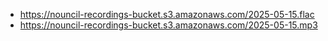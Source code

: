 - https://nouncil-recordings-bucket.s3.amazonaws.com/2025-05-15.flac
- https://nouncil-recordings-bucket.s3.amazonaws.com/2025-05-15.mp3
